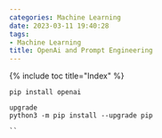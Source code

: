 ```yaml
---
categories: Machine Learning
date: 2023-03-11 19:40:28
tags:
- Machine Learning
title: OpenAi and Prompt Engineering
---
```


{% include toc title="Index" %}

```shell
pip install openai

upgrade
python3 -m pip install --upgrade pip

``